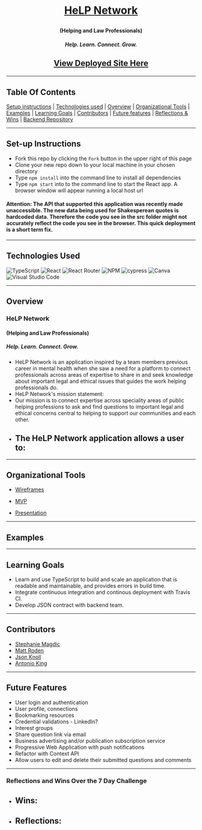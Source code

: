 <!-- <div align='center'>
  <a href="https://ibb.co/723H1sn"><img src="https://i.ibb.co/723H1sn/Shakespeare.png" alt="Shakespeare" border="0"></a>
</div> -->
# <p align='center'>[HeLP Network](https://stephaniemagdic.github.io/doth_translate/)</p>
#### <p align='center'> (Helping and Law Professionals) </p>
##### <p align='center'> Help. Learn. Connect. Grow. </p>
## <p align='center'>[View Deployed Site Here](https://mental-health-fe.herokuapp.com/#/)</p>

---
## Table Of Contents
[Setup instructions](#setup-instructions) | [Technologies used](#technologies-used) | [Overview](#overview) | [Organizational Tools](#Organizational-Tools) | [Examples](#examples) | [Learning Goals](#learning-goals) | [Contributors](#contributors) | [Future features](#future-features) | [Reflections & Wins](#reflections-and-wins) | [Backend Repository](https://github.com/mental-health-org/mental_health_be/tree/readme)

---

## Set-up Instructions
  + Fork this repo by clicking the ```Fork``` button in the upper right of this page
  + Clone your new repo down to your local machine in your chosen directory
  + Type ```npm install``` into the command line to install all dependencies
  + Type ```npm start``` into to the command line to start the React app. A browser window will appear running a local host url

#### Attention: The API that supported this application was recently made unaccessible. The new data being used for Shakesperean quotes is hardcoded data. Therefore the code you see in the src folder might not accurately reflect the code you see in the browser. This quick deployment is a short term fix.

---

## Technologies Used

![TypeScript](https://img.shields.io/badge/typescript-%23007ACC.svg?style=for-the-badge&logo=typescript&logoColor=white) ![React](https://img.shields.io/badge/react-%2320232a.svg?style=for-the-badge&logo=react&logoColor=%2361DAFB) ![React Router](https://img.shields.io/badge/React_Router-CA4245?style=for-the-badge&logo=react-router&logoColor=white) ![NPM](https://img.shields.io/badge/NPM-%23000000.svg?style=for-the-badge&logo=npm&logoColor=white) ![cypress](https://img.shields.io/badge/-cypress-%23E5E5E5?style=for-the-badge&logo=cypress&logoColor=058a5e) ![Canva](https://img.shields.io/badge/Canva-%2300C4CC.svg?style=for-the-badge&logo=Canva&logoColor=white) ![Visual Studio Code](https://img.shields.io/badge/Visual%20Studio%20Code-0078d7.svg?style=for-the-badge&logo=visual-studio-code&logoColor=white) 

---

## Overview
### HeLP Network
#### (Helping and Law Professionals)
##### Help. Learn. Connect. Grow.
+ HeLP Network is an application inspired by a team members previous career in mental health when she saw a need for a platform to connect professionals across areas of expertise
to share in and seek knowledge about important legal and ethical issues that guides the work helping professionals do.
+ HeLP Network's mission statement:
+ Our mission is to connect expertise across speciality areas of public helping professions to ask and find questions to important legal and ethical concerns central to helping to support our communities and each other.
+ The HeLP Network application allows a user to:
  - 
  

---

## Organizational Tools

+ [Wireframes](https://miro.com/app/board/o9J_lvMEdaw=/)

+ [MVP](https://i.ibb.co/CM70fSn/shakespeare-gif-1.gif)

+ [Presentation](https://docs.google.com/presentation/d/10ge_ay2CDi2EQl2OXQGx2XlkOoEywuQl_h5EXHP6fXk/edit#slide=id.p)

---

## Examples


---

## Learning Goals
+ Learn and use TypeScript to build and scale an application that is readable and maintainable, and provides errors in build time.
+ Integrate continuous integration and continous deployment with Travis CI.
+ Develop JSON contract with backend team.


---

## Contributors
   + [Stephanie Magdic](https://github.com/stephaniemagdic) 
   + [Matt Roden](https://github.com/Matt-Roden)
   + [Json Knoll](https://github.com/JasonPKnoll)
   + [Antonio King](https://github.com/antoniojking)
   
---


## Future Features
+ User login and authentication
+ User profile, connections
+ Bookmarking resources
+ Credential validations - LinkedIn?
+ Interest groups
+ Share question link via email
+ Business advertising and/or publication subscription service
+ Progressive Web Application with push notifications
+ Refactor with Context API
+ Allow users to edit and delete their submitted questions and comments



---

### Reflections and Wins Over the 7 Day Challenge
+ Wins:
  - 
+ Reflections:
  - 
